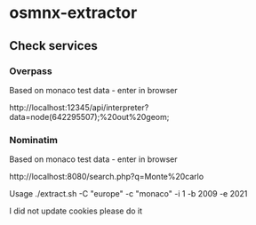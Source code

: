 # osmnx-extractor

## Check services

### Overpass

Based on monaco test data - enter in browser

http://localhost:12345/api/interpreter?data=node(642295507);%20out%20geom;

### Nominatim

Based on monaco test data - enter in browser

http://localhost:8080/search.php?q=Monte%20carlo


Usage
./extract.sh -C "europe" -c "monaco" -i 1 -b 2009 -e 2021

I did not update cookies please do it
